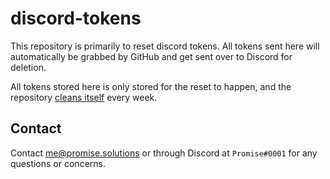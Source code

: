 # discord-tokens

This repository is primarily to reset discord tokens. All tokens sent here will automatically be grabbed by GitHub and get sent over to Discord for deletion.

All tokens stored here is only stored for the reset to happen, and the repository [cleans itself](/.github/workflows/clean.yml) every week.

## Contact

Contact [me@promise.solutions](mailto:me@promise.solutions) or through Discord at `Promise#0001` for any questions or concerns.
